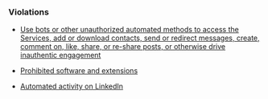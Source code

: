 ### Violations

- [Use bots or other unauthorized automated methods to access the Services, add or download contacts, send or redirect messages, create, comment on, like, share, or re-share posts, or otherwise drive inauthentic engagement](https://www.linkedin.com/legal/user-agreement)

- [Prohibited software and extensions](https://www.linkedin.com/help/linkedin/answer/a1341387)

- [Automated activity on LinkedIn](https://www.linkedin.com/help/linkedin/answer/a1340567)
